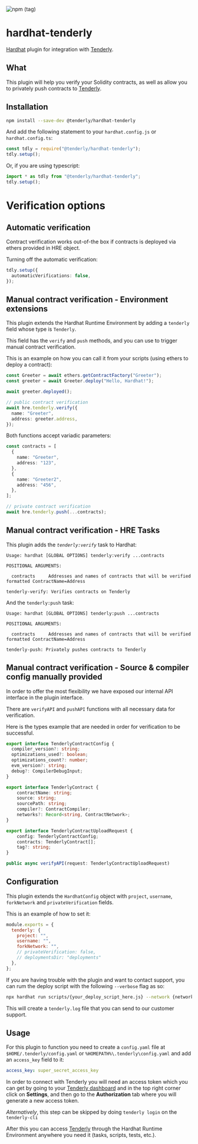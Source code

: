 ![npm (tag)](https://img.shields.io/npm/v/@tenderly/hardhat-tenderly/latest?color=23C197&labelColor=060e18&style=for-the-badge)

# hardhat-tenderly

[Hardhat](http://hardhat.org) plugin for integration with [Tenderly](https://tenderly.co).

## What

This plugin will help you verify your Solidity contracts, as well as allow you to privately push contracts to [Tenderly](https://tenderly.co).

## Installation

```bash
npm install --save-dev @tenderly/hardhat-tenderly
```

And add the following statement to your `hardhat.config.js` or `hardhat.config.ts`:

```js
const tdly = require("@tenderly/hardhat-tenderly");
tdly.setup();
```

Or, if you are using typescript:

```ts
import * as tdly from "@tenderly/hardhat-tenderly";
tdly.setup();
```

# Verification options

## Automatic verification

Contract verification works out-of-the box if contracts is deployed via ethers provided in HRE object.

Turning off the automatic verification:

```typescript
tdly.setup({
  automaticVerifications: false,
});
```

## Manual contract verification - Environment extensions

This plugin extends the Hardhat Runtime Environment by adding a `tenderly` field whose type is `Tenderly`.

This field has the `verify` and `push` methods, and you can use to trigger manual contract verification.

This is an example on how you can call it from your scripts (using ethers to deploy a contract):

```ts
const Greeter = await ethers.getContractFactory("Greeter");
const greeter = await Greeter.deploy("Hello, Hardhat!");

await greeter.deployed();

// public contract verification
await hre.tenderly.verify({
  name: "Greeter",
  address: greeter.address,
});
```

Both functions accept variadic parameters:

```ts
const contracts = [
  {
    name: "Greeter",
    address: "123",
  },
  {
    name: "Greeter2",
    address: "456",
  },
];

// private contract verification
await hre.tenderly.push(...contracts);
```

## Manual contract verification - HRE Tasks

This plugin adds the _`tenderly:verify`_ task to Hardhat:

```
Usage: hardhat [GLOBAL OPTIONS] tenderly:verify ...contracts

POSITIONAL ARGUMENTS:

  contracts     Addresses and names of contracts that will be verified formatted ContractName=Address

tenderly-verify: Verifies contracts on Tenderly
```

And the `tenderly:push` task:

```
Usage: hardhat [GLOBAL OPTIONS] tenderly:push ...contracts

POSITIONAL ARGUMENTS:

  contracts     Addresses and names of contracts that will be verified formatted ContractName=Address

tenderly-push: Privately pushes contracts to Tenderly
```

## Manual contract verification - Source & compiler config manually provided

In order to offer the most flexibility we have exposed our internal API interface in the plugin interface.

There are `verifyAPI` and `pushAPI` functions with all necessary data for verification.

Here is the types example that are needed in order for verification to be successful.

```typescript
export interface TenderlyContractConfig {
  compiler_version?: string;
  optimizations_used?: boolean;
  optimizations_count?: number;
  evm_version?: string;
  debug?: CompilerDebugInput;
}

export interface TenderlyContract {
    contractName: string;
    source: string;
    sourcePath: string;
    compiler?: ContractCompiler;
    networks?: Record<string, ContractNetwork>;
}

export interface TenderlyContractUploadRequest {
    config: TenderlyContractConfig;
    contracts: TenderlyContract[];
    tag?: string;
}

public async verifyAPI(request: TenderlyContractUploadRequest)
```

## Configuration

This plugin extends the `HardhatConfig` object with `project`, `username`, `forkNetwork` and `privateVerification` fields.

This is an example of how to set it:

```js
module.exports = {
  tenderly: {
    project: "",
    username: "",
    forkNetwork: "",
    // privateVerification: false,
    // deploymentsDir: "deployments"
  },
};
```

If you are having trouble with the plugin and want to contact support, you can rum the deploy script with the following ```--verbose``` flag as so:
```bash
npx hardhat run scripts/{your_deploy_script_here.js} --network {network_name} --verbose > tenderly.log 2>&1
```
This will create a ```tenderly.log``` file that you can send to our customer support.
## Usage

For this plugin to function you need to create a `config.yaml` file at `$HOME/.tenderly/config.yaml` or `%HOMEPATH%\.tenderly\config.yaml` and add an `access_key` field to it:

```yaml
access_key: super_secret_access_key
```

In order to connect with Tenderly you will need an access token which you can get by going to your [Tenderly dashboard](https://dashboard.tenderly.co) and in the top right corner click on **Settings**, and then go to the **Authorization** tab where you will generate a new access token.

_Alternatively_, this step can be skipped by doing `tenderly login` on the `tenderly-cli`

After this you can access [Tenderly](https://tenderly.co) through the Hardhat Runtime Environment anywhere you need it (tasks, scripts, tests, etc.).
